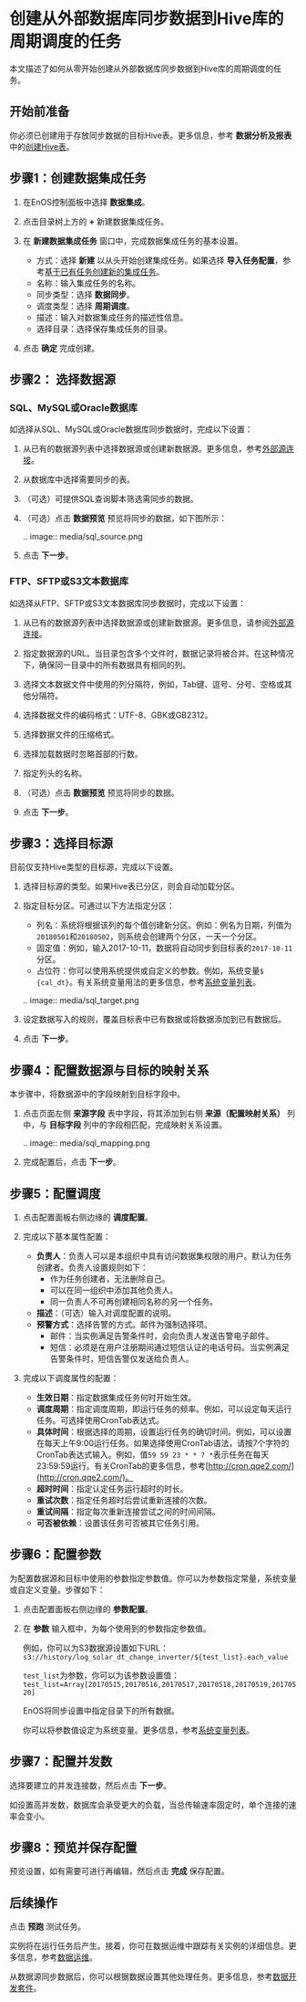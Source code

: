 # 创建从外部数据库同步数据到Hive库的周期调度的任务

本文描述了如何从零开始创建从外部数据库同步数据到Hive库的周期调度的任务。


## 开始前准备<beforestart>

你必须已创建用于存放同步数据的目标Hive表。更多信息，参考 **数据分析及报表** 中的[创建Hive表](/docs/offline-data/zh_CN/latest/data_explorer/creating_hivetable.html)。


## 步骤1：创建数据集成任务<createworkflow>

1. 在EnOS控制面板中选择 **数据集成**。

2. 点击目录树上方的 **+** 新建数据集成任务。

3. 在 **新建数据集成任务** 窗口中，完成数据集成任务的基本设置。

   - 方式：选择 **新建** 以从头开始创建集成任务。如果选择 **导入任务配置**，参考[基于已有任务创建新的集成任务](importing_existing_config)。
   - 名称：输入集成任务的名称。
   - 同步类型：选择 **数据同步**。
   - 调度类型：选择 **周期调度**。
   - 描述：输入对数据集成任务的描述性信息。
   - 选择目录：选择保存集成任务的目录。

4. 点击 **确定** 完成创建。

## 步骤2： 选择数据源<selectdatasource>

### SQL、MySQL或Oracle数据库<database>

如选择从SQL、MySQL或Oracle数据库同步数据时，完成以下设置：

1. 从已有的数据源列表中选择数据源或创建新数据源。更多信息，参考[外部源连接](../data_source/datasource_overview)。

2. 从数据库中选择需要同步的表。

3. （可选）可提供SQL查询脚本筛选需同步的数据。

4. （可选）点击 **数据预览** 预览将同步的数据，如下图所示：

   .. image:: media/sql_source.png

5. 点击 **下一步**。


### FTP、SFTP或S3文本数据库<testdatabase>

如选择从FTP、SFTP或S3文本数据库同步数据时，完成以下设置：

1. 从已有的数据源列表中选择数据源或创建新数据源。更多信息，请参阅[外部源连接](../data_source/datasource_overview)。

2. 指定数据源的URL。当目录包含多个文件时，数据记录将被合并。在这种情况下，确保同一目录中的所有数据具有相同的列。

3. 选择文本数据文件中使用的列分隔符，例如，Tab键、逗号、分号、空格或其他分隔符。

4. 选择数据文件的编码格式：UTF-8、GBK或GB2312。

5. 选择数据文件的压缩格式。

6. 选择加载数据时忽略首部的行数。

7. 指定列头的名称。

8. （可选）点击 **数据预览** 预览将同步的数据。

9. 点击 **下一步**。


## 步骤3：选择目标源<selecttarget>

目前仅支持Hive类型的目标源，完成以下设置。

1. 选择目标源的类型。如果Hive表已分区，则会自动加载分区。

2. 指定目标分区。可通过以下方法指定分区：

   - 列名：系统将根据该列的每个值创建新分区。例如：例名为日期，列值为`20180501`和`20180502`，则系统会创建两个分区，一天一个分区。
   - 固定值：例如，输入2017-10-11，数据将自动同步到目标表的`2017-10-11`分区。
   - 占位符：你可以使用系统提供或自定义的参数。例如，系统变量`$ {cal_dt}`。有关系统变量用法的更多信息，参考[系统变量列表](../system_variables)。

   .. image:: media/sql_target.png

3. 设定数据写入的规则，覆盖目标表中已有数据或将数据添加到已有数据后。

4. 点击 **下一步**。


## 步骤4：配置数据源与目标的映射关系<maprelationship>

本步骤中，将数据源中的字段映射到目标字段中。

1. 点击页面左侧 **来源字段** 表中字段，将其添加到右侧 **来源（配置映射关系）** 列中，与 **目标字段** 列中的字段相匹配，完成映射关系设置。

   .. image:: media/sql_mapping.png

2. 完成配置后，点击 **下一步**。


## 步骤5：配置调度<configschedule>

1. 点击配置面板右侧边缘的 **调度配置**。

2. 完成以下基本属性配置：

   - **负责人**：负责人可以是本组织中具有访问数据集权限的用户。默认为任务创建者。负责人设置规则如下：
     - 作为任务创建者，无法删除自己。
     - 可以在同一组织中添加其他负责人。
     - 同一负责人不可再创建相同名称的另一个任务。
   - **描述**：（可选）输入对调度配置的说明。
   - **预警方式**：选择告警的方式。邮件为强制选择项。
     - 邮件：当实例满足告警条件时，会向负责人发送告警电子邮件。
     - 短信：必须是在用户注册期间通过短信认证的电话号码。当实例满足告警条件时，短信告警仅发送给负责人。

3. 完成以下调度属性的配置：

   - **生效日期**：指定数据集成任务何时开始生效。
   - **调度周期**：指定调度周期，即运行任务的频率。例如，可以设定每天运行任务。可选择使用CronTab表达式。
   - **具体时间**：根据选择的周期，设置运行任务的确切时间。例如，可以设置在每天上午9:00运行任务。如果选择使用CronTab语法，请按7个字符的CronTab表达式输入。例如，值`59 59 23 * * ? *`表示任务在每天23:59:59运行。有关CronTab的更多信息，参考[http://cron.qqe2.com/](http://cron.qqe2.com/)。
   - **超时时间**：指定认定任务运行超时的时长。
   - **重试次数**：指定任务超时后尝试重新连接的次数。
   - **重试间隔**：指定每次重新连接尝试之间的时间间隔。
   - **可否被依赖**：设置该任务可否被其它任务引用。

## 步骤6：配置参数<configparameter>

为配置数据源和目标中使用的参数指定参数值。你可以为参数指定常量，系统变量或自定义变量。步骤如下：

1. 点击配置面板右侧边缘的 **参数配置**。

2. 在 **参数** 输入框中，为每个使用到的参数指定参数值。

   例如，你可以为S3数据源设置如下URL：`s3://history/log_solar_dt_change_inverter/${test_list}.each_value`

   `test_list`为参数，你可以为该参数设置值：`test_list=Array[20170515,20170516,20170517,20170518,20170519,20170520]`

   EnOS将同步设置中指定目录下的所有数据。

   你可以将参数值设定为系统变量。更多信息，参考[系统变量列表](../system_variables)。


## 步骤7：配置并发数<configconcurrency>

选择要建立的并发连接数，然后点击 **下一步**。

如设置高并发数，数据库会承受更大的负载，当总传输速率固定时，单个连接的速率会变小。

## 步骤8：预览并保存配置<preview>

预览设置，如有需要可进行再编辑，然后点击 **完成** 保存配置。

## 后续操作<followup>

点击 **预跑** 测试任务。

实例将在运行任务后产生。接着，你可在数据运维中跟踪有关实例的详细信息。更多信息，参考[数据运维](../task_monitor/index)。

从数据源同步数据后，你可以根据数据设置其他处理任务。更多信息，参考[数据开发套件](../data_ide/dataide_overview)。
